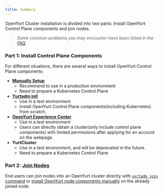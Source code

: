 ```yaml
---
title: Summary
---
```


OpenYurt Cluster installation is divided into two parts: Install OpenYurt Control Plane components and join nodes.

> *Some common problems you may encounter have been listed in the [FAQ](../faq.md).*

### Part 1: Install Control Plane Components

For different situations, there are several ways to install OpenYurt Control Plane components:

  - **[Manually Setup](./manually-setup.md)**
    - Recommend to use in a production environment
    - Need to prepare a Kubernetes Control Plane
  - **[Yurtadm init](./yurtadm-init.md)**
    - Use in a test environment
    - Install OpenYurt Control Plane components(including Kubernetes) from scratch.
  - **[OpenYurt Experience Center](./openyurt-experience-center/overview.md)**
    - Use in a test environment
    - Users can directly obtain a cluster(only include control plane components) with limited permissions after applying for an account on the webpage.
  - **YurtCluster**
    - Use in a test environment, and will be deprecated in the future.
    - Need to prepare a Kubernetes Control Plane
  
### Part 2: [Join Nodes](./yurtadm-join.md)

End users can join nodes into an OpenYurt cluster directly with [`yurtadm join` command](./yurtadm-join.md#1-joining-nodes-from-scratch) or [install OpenYurt node components manually](./yurtadm-join.md#2-install-openyurt-node-components) on the already joined node.
